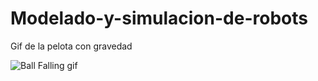 # Modelado-y-simulacion-de-robots
Gif de la pelota con gravedad

![Ball Falling gif]([https://github.com/lmorenog2021/Modelado-y-simulacion-de-robots/edit/main/0-Ej_Opcionales/2-Implementacion_de_la_gravedad_en_PyBullet/SphereFall.gif](https://github.com/lmorenog2021/Modelado-y-simulacion-de-robots/blob/main/0-Ej_Opcionales/2-Implementacion_de_la_gravedad_en_PyBullet/SphereFall.gif))
